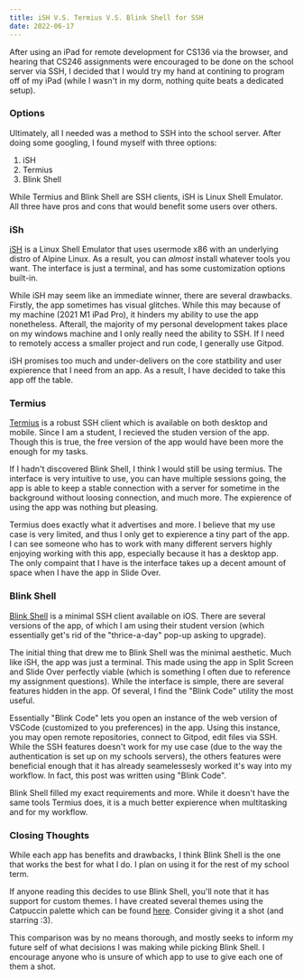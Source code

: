 ```yaml
---
title: iSH V.S. Termius V.S. Blink Shell for SSH
date: 2022-06-17
---
```


After using an iPad for remote development for
CS136 via the browser, and hearing that CS246 assignments were encouraged to be done on the school server via SSH, I decided that I would try my hand at contining to program off of my iPad (while I wasn't in my dorm, nothing quite beats a dedicated setup).

### **Options**

Ultimately, all I needed was a method to SSH into the school server. After doing some googling, I found myself with three options: 

1. iSH
2. Termius
3. Blink Shell

While Termius and Blink Shell are SSH clients, iSH is Linux Shell Emulator. All three have pros and cons that would benefit some users over others.

### **iSh**
[iSH](https://ish.app) is a Linux Shell Emulator that uses usermode x86 with an underlying distro of Alpine Linux. As a result, you can *almost* install whatever tools you want. The interface is just a terminal, and has some customization options built-in.

While iSH may seem like an immediate winner, there are several drawbacks. Firstly, the app sometimes has visual glitches. While this may because of my machine (2021 M1 iPad Pro), it hinders my ability to use the app nonetheless. Afterall, the majority of my personal development takes place on my windows machine and I only really need the ability to SSH. If I need to remotely access a smaller project and run code, I generally use Gitpod.

iSH promises too much and under-delivers on the core statbility and user expierence that I need from an app. As a result, I have decided to take this app off the table.


### **Termius**

[Termius](https://termius.com) is a robust SSH client which is available on both desktop and mobile. Since I am a student, I recieved the studen version of the app. Though this is true, the free version of the app would have been more the enough for my tasks.

If I hadn't discovered Blink Shell, I think I would still be using termius. The interface is very intuitive to use, you can have multiple sessions going, the app is able to keep a stable connection with a server for sometime in the background without loosing connection, and much more. The expierence of using the app was nothing but pleasing.

Termius does exactly what it advertises and more. I believe that my use case is very limited, and thus I only get to expierence a tiny part of the app. I can see someone who has to work with many different servers highly enjoying working with this app, especially because it has a desktop app. The only compaint that I have is the interface takes up a decent amount of space when I have the app in Slide Over.


### **Blink Shell**

[Blink Shell](https://blink.sh) is a minimal SSH client available on iOS. There are several versions of the app, of which I am using their student version (which essentially get's rid of the "thrice-a-day" pop-up asking to upgrade).

The initial thing that drew me to Blink Shell was the minimal aesthetic. Much like iSH, the app was just a terminal. This made using the app in Split Screen and Slide Over perfectly viable (which is something I often due to reference my assignment questions). While the interface is simple, there are several features hidden in the app. Of several, I find the "Blink Code" utility the most useful.

Essentially "Blink Code" lets you open an instance of the web version of VSCode (customized to you preferences) in the app. Using this instance, you may open remote repositories, connect to Gitpod, edit files via SSH. While the SSH features doesn't work for my use case (due to the way the authentication is set up on my schools servers), the others features were beneficial enough that it has already seamelessesly worked it's way into my workflow. In fact, this post was written using "Blink Code".

Blink Shell filled my exact requirements and more. While it doesn't have the same tools Termius does, it is a much better expierence when multitasking and for my workflow.


### **Closing Thoughts**

While each app has benefits and drawbacks, I think Blink Shell is the one that works the best for what I do. I plan on using it for the rest of my school term.

If anyone reading this decides to use Blink Shell, you'll note that it has support for custom themes. I have created several themes using the Catpuccin palette which can be found [here](https://github.com/catppuccin/blink). Consider giving it a shot (and starring :3).

This comparison was by no means thorough, and mostly seeks to inform my future self of what decisions I was making while picking Blink Shell. I encourage anyone who is unsure of which app to use to give each one of them a shot.

